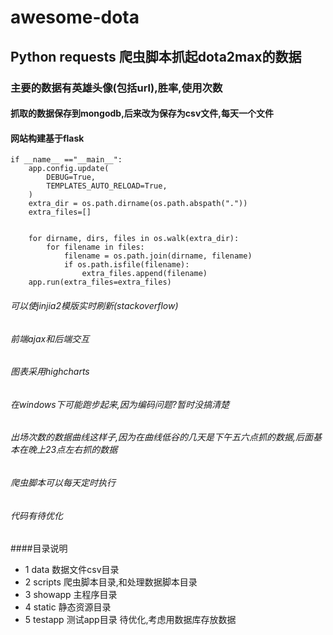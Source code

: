 # awesome-dota
## Python requests 爬虫脚本抓起dota2max的数据
### 主要的数据有英雄头像(包括url),胜率,使用次数
#### 抓取的数据保存到mongodb,后来改为保存为csv文件,每天一个文件
#### 网站构建基于flask
```
if __name__ =="__main__":
    app.config.update(
        DEBUG=True,
        TEMPLATES_AUTO_RELOAD=True,
    )
    extra_dir = os.path.dirname(os.path.abspath("."))
    extra_files=[]


    for dirname, dirs, files in os.walk(extra_dir):
        for filename in files:
            filename = os.path.join(dirname, filename)
            if os.path.isfile(filename):
                extra_files.append(filename)
    app.run(extra_files=extra_files)
```
###### 可以使jinjia2模版实时刷新(stackoverflow)
###### 前端ajax和后端交互
###### 图表采用highcharts
###### 在windows下可能跑步起来,因为编码问题?暂时没搞清楚
###### 出场次数的数据曲线这样子,因为在曲线低谷的几天是下午五六点抓的数据,后面基本在晚上23点左右抓的数据
###### 爬虫脚本可以每天定时执行
###### 代码有待优化
####目录说明
* 1 data 数据文件csv目录
* 2 scripts 爬虫脚本目录,和处理数据脚本目录
* 3 showapp 主程序目录
* 4 static 静态资源目录
* 5 testapp 测试app目录
待优化,考虑用数据库存放数据
